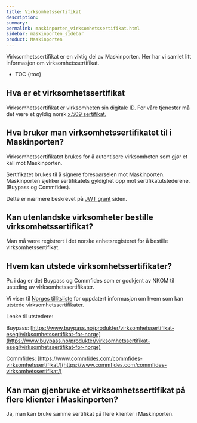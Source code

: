 ```yaml
---
title: Virksomhetssertifikat
description:
summary:
permalink: maskinporten_virksomhetssertifikat.html
sidebar: maskinporten_sidebar
product: Maskinporten
---
```


Virksomhetssertifikat er en viktig del av Maskinporten. Her har vi samlet litt informasjon om virksomhetssertifikat.

* TOC
{:toc}

## Hva er et virksomhetssertifikat

Virksomhetssertifikat er virksomheten sin digitale ID. For våre tjenester må det være et gyldig norsk [x.509 sertifikat.](https://www.ssl.com/no/Vanlige-sp%C3%B8rsm%C3%A5l/hva-er-et-x-509-sertifikat/)

## Hva bruker man virksomhetssertifikatet til i Maskinporten?

Virksomhetssertifikatet brukes for å autentisere virksomheten som gjør et kall mot Maskinporten.

Sertifikatet brukes til å signere forespørselen mot Maskinporten. Maskinporten sjekker sertifikatets gyldighet opp mot sertifikatutstederene. (Buypass og Commfides).

Dette er nærmere beskrevet på [JWT grant](https://docs.digdir.no/maskinporten_protocol_jwtgrant.html) siden.

## Kan utenlandske virksomheter bestille virksomhetssertifikat?

Man må være registrert i det norske enhetsregisteret for å bestille virksomhetssertifikat.

## Hvem kan utstede virksomhetssertifikater?

Pr. i dag er det Buypass og Commfides som er godkjent av NKOM til usteding av virksomhetssertifikater.

Vi viser til [Norges tillitsliste](https://www.nkom.no/internett/elektronisk-id-og-tillitstjenester/tillitsliste-trusted-list) for oppdatert informasjon om hvem som kan utstede virksomhetssertifikater.

Lenke til utstedere:

Buypass: [https://www.buypass.no/produkter/virksomhetssertifikat-esegl/virksomhetssertifikat-for-norge](https://www.buypass.no/produkter/virksomhetssertifikat-esegl/virksomhetssertifikat-for-norge)

Commfides: [https://www.commfides.com/commfides-virksomhetssertifikat/](https://www.commfides.com/commfides-virksomhetssertifikat/)

## Kan man gjenbruke et virksomhetssertifikat på flere klienter i Maskinporten?

Ja, man kan bruke samme sertifikat på flere klienter i Maskinporten.
